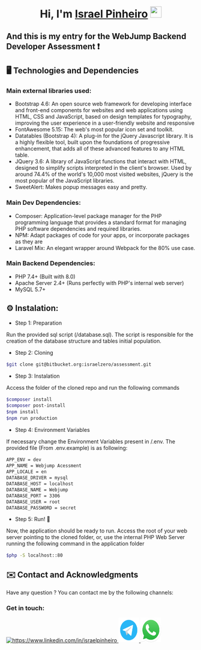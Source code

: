 <h1 align="center">Hi, I'm <a href="https://github.com/IsraelPinheiro">Israel Pinheiro</a> 
<img width="30" height="30"  src="https://raw.githubusercontent.com/aemmadi/aemmadi/master/wave.gif"/></h1>


## And this is my entry for the WebJump Backend Developer Assessment :exclamation:

## :desktop_computer: Technologies and Dependencies
### Main external libraries used:
* Bootstrap 4.6: An open source web framework for developing interface and front-end components for websites and web applications using HTML, CSS and JavaScript, based on design templates for typography, improving the user experience in a user-friendly website and responsive 
* FontAwesome 5.15: The web's most popular icon set and toolkit.
* Datatables (Bootstrap 4): A plug-in for the jQuery Javascript library. It is a highly flexible tool, built upon the foundations of progressive enhancement, that adds all of these advanced features to any HTML table.
* JQuery 3.6: A library of JavaScript functions that interact with HTML, designed to simplify scripts interpreted in the client's browser. Used by around 74.4% of the world's 10,000 most visited websites, jQuery is the most popular of the JavaScript libraries. 
* SweetAlert: Makes popup messages easy and pretty.

### Main Dev Dependencies:
* Composer: Application-level package manager for the PHP programming language that provides a standard format for managing PHP software dependencies and required libraries. 
* NPM: Adapt packages of code for your apps, or incorporate packages as they are
* Laravel Mix: An elegant wrapper around Webpack for the 80% use case.

### Main Backend Dependencies:
* PHP 7.4+ (Built with 8.0)
* Apache Server 2.4+ (Runs perfectly with PHP's internal web server)
* MySQL 5.7+

## :gear: Instalation:

* Step 1: Preparation

Run the provided sql script (/database.sql).
The script is responsible for the creation of the database structure and tables initial population.

* Step 2: Cloning
```bash
$git clone git@bitbucket.org:israelzero/assessment.git
```
* Step 3: Instalation

Access the folder of the cloned repo and run the following commands

```bash
$composer install
$composer post-install
$npm install
$npm run production
```

* Step 4: Environment Variables

If necessary change the Environment Variables present in /.env.
The provided file (From .env.example) is as following:

```
APP_ENV = dev
APP_NAME = Webjump Acessment
APP_LOCALE = en
DATABASE_DRIVER = mysql
DATABASE_HOST = localhost
DATABASE_NAME = Webjump
DATABASE_PORT = 3306
DATABASE_USER = root
DATABASE_PASSWORD = secret
```

* Step 5: Run! :runner:

Now, the application should be ready to run.
Access the root of your web server pointing to the cloned folder, or, use the internal PHP Web Server running the following command in the application folder

```bash
$php -S localhost::80
```


## :envelope: Contact and Acknowledgments 

Have any question ?
You can contact me by the following channels:

<h3 style="text-align:left">Get in touch:</h3>
<a href="https://www.linkedin.com/in/israelpinheiro/" target="_blank">
    <img width="55" height="65" src="https://cdn.jsdelivr.net/gh/devicons/devicon/icons/linkedin/linkedin-original.svg" alt="https://www.linkedin.com/in/israelpinheiro" height="55">
</a>
<a href="https://t.me/israelrpinheiro" target="_blank">
    <img width="55" height="65" src="https://raw.githubusercontent.com/IsraelPinheiro/IsraelPinheiro/main/icons/Telegram.svg" alt="https://t.me/israelrpinheiro" height="55">
</a>
<a href="https://api.whatsapp.com/send?phone=5585991520250" target="_blank">
    <img width="55" height="65" src="https://raw.githubusercontent.com/IsraelPinheiro/IsraelPinheiro/main/icons//Whatsapp.svg" alt="https://api.whatsapp.com/send?phone=5585991520250" height="55">
</a>

